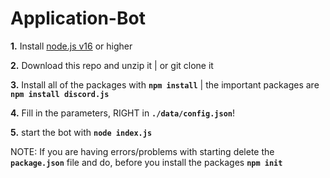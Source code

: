 # Application-Bot

**1.**  Install [node.js v16](https://nodejs.org/en/) or higher

**2.** Download this repo and unzip it | or git clone it

**3.** Install all of the packages with **`npm install`** | the important packages are **`npm install discord.js`**

**4.** Fill in the parameters, RIGHT in **`./data/config.json`**!

**5.** start the bot with **`node index.js`**

NOTE:
If you are having errors/problems with starting delete the **`package.json`** file and do, before you install the packages **`npm init`**
